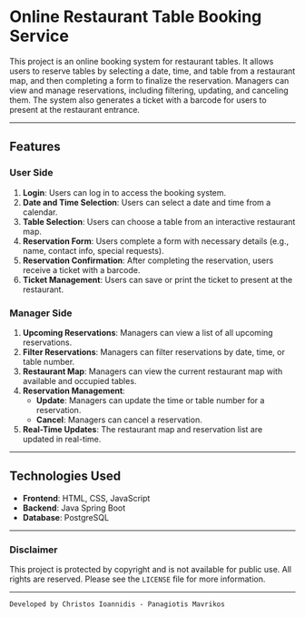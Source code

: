 # Online Restaurant Table Booking Service

This project is an online booking system for restaurant tables. It allows users to reserve tables by selecting a date, time, and table from a restaurant map, and then completing a form to finalize the reservation. Managers can view and manage reservations, including filtering, updating, and canceling them. The system also generates a ticket with a barcode for users to present at the restaurant entrance.

---

## Features

### **User Side**

1. **Login**: Users can log in to access the booking system.
2. **Date and Time Selection**: Users can select a date and time from a calendar.
3. **Table Selection**: Users can choose a table from an interactive restaurant map.
4. **Reservation Form**: Users complete a form with necessary details (e.g., name, contact info, special requests).
5. **Reservation Confirmation**: After completing the reservation, users receive a ticket with a barcode.
6. **Ticket Management**: Users can save or print the ticket to present at the restaurant.

### **Manager Side**

1. **Upcoming Reservations**: Managers can view a list of all upcoming reservations.
2. **Filter Reservations**: Managers can filter reservations by date, time, or table number.
3. **Restaurant Map**: Managers can view the current restaurant map with available and occupied tables.
4. **Reservation Management**:
   - **Update**: Managers can update the time or table number for a reservation.
   - **Cancel**: Managers can cancel a reservation.
5. **Real-Time Updates**: The restaurant map and reservation list are updated in real-time.

---

## Technologies Used

- **Frontend**: HTML, CSS, JavaScript
- **Backend**: Java Spring Boot
- **Database**: PostgreSQL

---

### Disclaimer

This project is protected by copyright and is not available for public use. All rights are reserved. Please see the `LICENSE` file for more information.

---

`Developed by Christos Ioannidis - Panagiotis Mavrikos`
